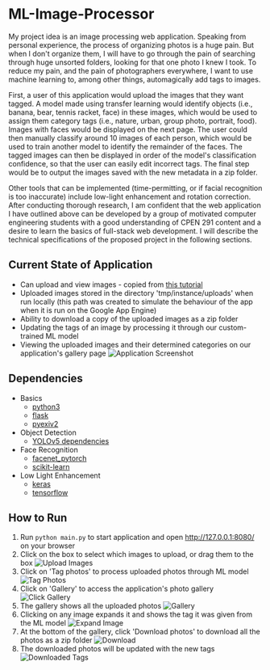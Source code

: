 # ML-Image-Processor

My project idea is an image processing web application. Speaking from personal experience, the process of organizing photos is a huge pain. But when I don't organize them, I will have to go through the pain of searching through huge unsorted folders, looking for that one photo I knew I took. To reduce my pain, and the pain of photographers everywhere, I want to use machine learning to, among other things, automagically add tags to images.

First, a user of this application would upload the images that they want tagged. A model made using transfer learning would identify objects (i.e., banana, bear, tennis racket, face) in these images, which would be used to assign them category tags (i.e., nature, urban, group photo, portrait, food). Images with faces would be displayed on the next page. The user could then manually classify around 10 images of each person, which would be used to train another model to identify the remainder of the faces. The tagged images can then be displayed in order of the model's classification confidence, so that the user can easily edit incorrect tags. The final step would be to output the images saved with the new metadata in a zip folder.

Other tools that can be implemented (time-permitting, or if facial recognition is too inaccurate) include low-light enhancement and rotation correction. After conducting thorough research, I am confident that the web application I have outlined above can be developed by a group of motivated computer engineering students with a good understanding of CPEN 291 content and a desire to learn the basics of full-stack web development. I will describe the technical specifications of the proposed project in the following sections.

## Current State of Application

- Can upload and view images - copied from [this tutorial](https://blog.miguelgrinberg.com/post/handling-file-uploads-with-flask)
- Uploaded images stored in the directory 'tmp/instance/uploads' when run locally (this path was created to simulate the behaviour of the app when it is run on the Google App Engine)
- Ability to download a copy of the uploaded images as a zip folder
- Updating the tags of an image by processing it through our custom-trained ML model
- Viewing the uploaded images and their determined categories on our application's gallery page
![Application Screenshot](/Images/Application%20Screenshots%20(Milestone%203)/Application.png)

## Dependencies
- Basics
    - [python3](https://www.python.org/download/releases/3.0/)
    - [flask](https://flask.palletsprojects.com/en/1.1.x/installation/)
    - [pyexiv2](https://pypi.org/project/pyexiv2/)
- Object Detection
    - [YOLOv5 dependencies](https://raw.githubusercontent.com/ultralytics/yolov5/master/requirements.txt)
- Face Recognition
    - [facenet_pytorch](https://pypi.org/project/facenet-pytorch/)
    - [scikit-learn](https://pypi.org/project/scikit-learn/)
- Low Light Enhancement
    - [keras](https://pypi.org/project/keras/)
    - [tensorflow](https://pypi.org/project/tensorflow/)

## How to Run

1. Run `python main.py` to start application and open http://127.0.0.1:8080/ on your browser
2. Click on the box to select which images to upload, or drag them to the box
![Upload Images](/Images/Application%20Screenshots%20(Milestone%203)/Upload.png)
3. Click on 'Tag photos' to process uploaded photos through ML model
![Tag Photos](/Images/Application%20Screenshots%20(Milestone%203)/Tag%20Photos.png)
4. Click on 'Gallery' to access the application's photo gallery
![Click Gallery](/Images/Application%20Screenshots%20(Milestone%203)/Click%20gallery.png)
5. The gallery shows all the uploaded photos
![Gallery](/Images/Application%20Screenshots%20(Milestone%203)/Gallery.png)
6. Clicking on any image expands it and shows the tag it was given from the ML model
![Expand Image](/Images/Application%20Screenshots%20(Milestone%203)/Expand%20Image.png)
7. At the bottom of the gallery, click 'Download photos' to download all the photos as a zip folder
![Download](/Images/Application%20Screenshots%20(Milestone%203)/Download.png)
8. The downloaded photos will be updated with the new tags
![Downloaded Tags](/Images/Application%20Screenshots%20(Milestone%203)/Downloaded%20tags.png)

